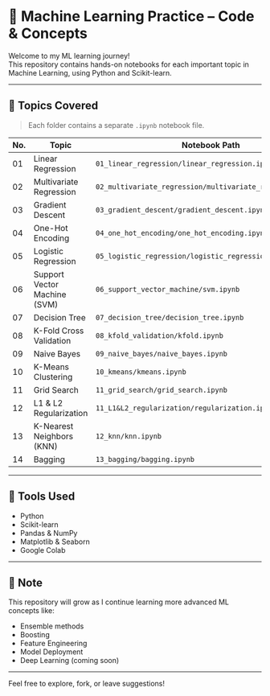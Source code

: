 # 🧠 Machine Learning Practice – Code & Concepts

Welcome to my ML learning journey!  
This repository contains hands-on notebooks for each important topic in Machine Learning, using Python and Scikit-learn.

---

## 📂 Topics Covered

> Each folder contains a separate `.ipynb` notebook file.

| No. | Topic                               | Notebook Path                                     |
|-----|-------------------------------------|--------------------------------------------------|
| 01  | Linear Regression                   | `01_linear_regression/linear_regression.ipynb`   |
| 02  | Multivariate Regression             | `02_multivariate_regression/multivariate_regression.ipynb` |
| 03  | Gradient Descent                    | `03_gradient_descent/gradient_descent.ipynb`     |
| 04  | One-Hot Encoding                    | `04_one_hot_encoding/one_hot_encoding.ipynb`     |
| 05  | Logistic Regression                 | `05_logistic_regression/logistic_regression.ipynb` |
| 06  | Support Vector Machine (SVM)        | `06_support_vector_machine/svm.ipynb`            |
| 07  | Decision Tree                       | `07_decision_tree/decision_tree.ipynb`           |
| 08  | K-Fold Cross Validation             | `08_kfold_validation/kfold.ipynb`                |
| 09  | Naive Bayes                         | `09_naive_bayes/naive_bayes.ipynb`               |
| 10  | K-Means Clustering                  | `10_kmeans/kmeans.ipynb`                         |
| 11  | Grid Search                         | `11_grid_search/grid_search.ipynb`               |
| 12  | L1 & L2 Regularization              | `11_L1&L2_regularization/regularization.ipynb`   |
| 13  | K-Nearest Neighbors (KNN)           | `12_knn/knn.ipynb`                                |
| 14  | Bagging                             | `13_bagging/bagging.ipynb`                        |

---

## 🔧 Tools Used

- Python
- Scikit-learn
- Pandas & NumPy
- Matplotlib & Seaborn
- Google Colab

---

## 📌 Note

This repository will grow as I continue learning more advanced ML concepts like:
- Ensemble methods
- Boosting
- Feature Engineering
- Model Deployment
- Deep Learning (coming soon)

---

Feel free to explore, fork, or leave suggestions!
